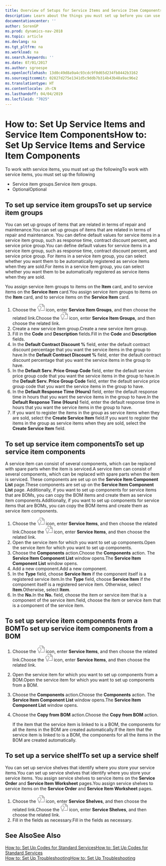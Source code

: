 ```yaml
---
title: Overview of Setups for Service Items and Service Item Components
description: Learn about the things you must set up before you can use service items, including default values such as response time, contract discount percent, and service price group.
documentationcenter: ''
author: SorenGP
ms.prod: dynamics-nav-2018
ms.topic: article
ms.devlang: na
ms.tgt_pltfrm: na
ms.workload: na
ms.search.keywords: ''
ms.date: 07/01/2017
ms.author: sgroespe
ms.openlocfilehash: 13d0c49d8a9a4c93cdc9f0d65d234fb8442b3162
ms.sourcegitcommit: 02827d275e1341d5c9ddb7b314b43b48a9ac96e2
ms.translationtype: HT
ms.contentlocale: zh-CN
ms.lasthandoff: 04/04/2019
ms.locfileid: "7025"
---
```

# <a name="how-to-set-up-service-items-and-service-item-components"></a><span data-ttu-id="869c8-103">How to: Set Up Service Items and Service Item Components</span><span class="sxs-lookup"><span data-stu-id="869c8-103">How to: Set Up Service Items and Service Item Components</span></span>
<span data-ttu-id="869c8-104">To work with service items, you must set up the following</span><span class="sxs-lookup"><span data-stu-id="869c8-104">To work with service items, you must set up the following</span></span>

* <span data-ttu-id="869c8-105">Service item groups.</span><span class="sxs-lookup"><span data-stu-id="869c8-105">Service item groups.</span></span> 
* <span data-ttu-id="869c8-106">Optional</span><span class="sxs-lookup"><span data-stu-id="869c8-106">Optional</span></span>

## <a name="to-set-up-service-item-groups"></a><span data-ttu-id="869c8-107">To set up service item groups</span><span class="sxs-lookup"><span data-stu-id="869c8-107">To set up service item groups</span></span>
<span data-ttu-id="869c8-108">You can set up groups of items that are related in terms of repair and maintenance.</span><span class="sxs-lookup"><span data-stu-id="869c8-108">You can set up groups of items that are related in terms of repair and maintenance.</span></span> <span data-ttu-id="869c8-109">You can define default values for service items in a service item group, such as response time, contract discount percent, and service price group.</span><span class="sxs-lookup"><span data-stu-id="869c8-109">You can define default values for service items in a service item group, such as response time, contract discount percent, and service price group.</span></span> <span data-ttu-id="869c8-110">For items in a service item group, you can select whether you want them to be automatically registered as service items when they are sold.</span><span class="sxs-lookup"><span data-stu-id="869c8-110">For items in a service item group, you can select whether you want them to be automatically registered as service items when they are sold.</span></span>  
  
<span data-ttu-id="869c8-111">You assign service item groups to items on the **Item** card, and to service items on the **Service Item** card.</span><span class="sxs-lookup"><span data-stu-id="869c8-111">You assign service item groups to items on the **Item** card, and to service items on the **Service Item** card.</span></span>  
  
1. <span data-ttu-id="869c8-112">Choose the ![Search for Page or Report](media/ui-search/search_small.png "Search for Page or Report icon") icon, enter **Service Item Groups**, and then choose the related link.</span><span class="sxs-lookup"><span data-stu-id="869c8-112">Choose the ![Search for Page or Report](media/ui-search/search_small.png "Search for Page or Report icon") icon, enter **Service Item Groups**, and then choose the related link.</span></span>  
2. <span data-ttu-id="869c8-113">Create a new service item group.</span><span class="sxs-lookup"><span data-stu-id="869c8-113">Create a new service item group.</span></span>  
3. <span data-ttu-id="869c8-114">Fill in the **Code** and **Description** fields.</span><span class="sxs-lookup"><span data-stu-id="869c8-114">Fill in the **Code** and **Description** fields.</span></span>  
4. <span data-ttu-id="869c8-115">In the **Default Contract Discount %** field, enter the default contract discount percentage that you want the service items in the group to have.</span><span class="sxs-lookup"><span data-stu-id="869c8-115">In the **Default Contract Discount %** field, enter the default contract discount percentage that you want the service items in the group to have.</span></span>  
5. <span data-ttu-id="869c8-116">In the **Default Serv. Price Group Code** field, enter the default service price group code that you want the service items in the group to have.</span><span class="sxs-lookup"><span data-stu-id="869c8-116">In the **Default Serv. Price Group Code** field, enter the default service price group code that you want the service items in the group to have.</span></span>  
6. <span data-ttu-id="869c8-117">In the **Default Response Time (Hours)** field, enter the default response time in hours that you want the service items in the group to have.</span><span class="sxs-lookup"><span data-stu-id="869c8-117">In the **Default Response Time (Hours)** field, enter the default response time in hours that you want the service items in the group to have.</span></span>  
7. <span data-ttu-id="869c8-118">If you want to register the items in the group as service items when they are sold, select the **Create Service Item** field.</span><span class="sxs-lookup"><span data-stu-id="869c8-118">If you want to register the items in the group as service items when they are sold, select the **Create Service Item** field.</span></span>  

## <a name="to-set-up-service-item-components"></a><span data-ttu-id="869c8-119">To set up service item components</span><span class="sxs-lookup"><span data-stu-id="869c8-119">To set up service item components</span></span>
<span data-ttu-id="869c8-120">A service item can consist of several components, which can be replaced with spare parts when the item is serviced.</span><span class="sxs-lookup"><span data-stu-id="869c8-120">A service item can consist of several components, which can be replaced with spare parts when the item is serviced.</span></span> <span data-ttu-id="869c8-121">These components are set up on the **Service Item Component List** page.</span><span class="sxs-lookup"><span data-stu-id="869c8-121">These components are set up on the **Service Item Component List** page.</span></span> <span data-ttu-id="869c8-122">Additionally, if you want to set up components for service items that are BOMs, you can copy the BOM items and create them as service item components.</span><span class="sxs-lookup"><span data-stu-id="869c8-122">Additionally, if you want to set up components for service items that are BOMs, you can copy the BOM items and create them as service item components.</span></span> 
  
1. <span data-ttu-id="869c8-123">Choose the ![Search for Page or Report](media/ui-search/search_small.png "Search for Page or Report icon") icon, enter **Service Items**, and then choose the related link.</span><span class="sxs-lookup"><span data-stu-id="869c8-123">Choose the ![Search for Page or Report](media/ui-search/search_small.png "Search for Page or Report icon") icon, enter **Service Items**, and then choose the related link.</span></span> 
2. <span data-ttu-id="869c8-124">Open the service item for which you want to set up components.</span><span class="sxs-lookup"><span data-stu-id="869c8-124">Open the service item for which you want to set up components.</span></span>  
3. <span data-ttu-id="869c8-125">Choose the **Components** action.</span><span class="sxs-lookup"><span data-stu-id="869c8-125">Choose the **Components** action.</span></span> <span data-ttu-id="869c8-126">The **Service Item Component List** window opens.</span><span class="sxs-lookup"><span data-stu-id="869c8-126">The **Service Item Component List** window opens.</span></span>  
4. <span data-ttu-id="869c8-127">Add a new component.</span><span class="sxs-lookup"><span data-stu-id="869c8-127">Add a new component.</span></span>  
5. <span data-ttu-id="869c8-128">In the **Type** field, choose **Service Item** if the component itself is a registered service item.</span><span class="sxs-lookup"><span data-stu-id="869c8-128">In the **Type** field, choose **Service Item** if the component itself is a registered service item.</span></span> <span data-ttu-id="869c8-129">Otherwise, select **Item**.</span><span class="sxs-lookup"><span data-stu-id="869c8-129">Otherwise, select **Item**.</span></span>  
6. <span data-ttu-id="869c8-130">In the **No.**</span><span class="sxs-lookup"><span data-stu-id="869c8-130">In the **No.**</span></span> <span data-ttu-id="869c8-131">field, choose the item or service item that is a component of the service item.</span><span class="sxs-lookup"><span data-stu-id="869c8-131">field, choose the item or service item that is a component of the service item.</span></span>  

## <a name="to-set-up-service-item-components-from-a-bom"></a><span data-ttu-id="869c8-132">To set up service item components from a BOM</span><span class="sxs-lookup"><span data-stu-id="869c8-132">To set up service item components from a BOM</span></span>
1.  <span data-ttu-id="869c8-133">Choose the ![Search for Page or Report](media/ui-search/search_small.png "Search for Page or Report icon") icon, enter **Service Items**, and then choose the related link.</span><span class="sxs-lookup"><span data-stu-id="869c8-133">Choose the ![Search for Page or Report](media/ui-search/search_small.png "Search for Page or Report icon") icon, enter **Service Items**, and then choose the related link.</span></span>  
2. <span data-ttu-id="869c8-134">Open the service item for which you want to set up components from a BOM.</span><span class="sxs-lookup"><span data-stu-id="869c8-134">Open the service item for which you want to set up components from a BOM.</span></span>  
3. <span data-ttu-id="869c8-135">Choose the **Components** action.</span><span class="sxs-lookup"><span data-stu-id="869c8-135">Choose the **Components** action.</span></span> <span data-ttu-id="869c8-136">The **Service Item Component List** window opens.</span><span class="sxs-lookup"><span data-stu-id="869c8-136">The **Service Item Component List** window opens.</span></span>  
4. <span data-ttu-id="869c8-137">Choose the **Copy from BOM** action.</span><span class="sxs-lookup"><span data-stu-id="869c8-137">Choose the **Copy from BOM** action.</span></span>  
  
    <span data-ttu-id="869c8-138">If the item that the service item is linked to is a BOM, the components for all the items in the BOM are created automatically.</span><span class="sxs-lookup"><span data-stu-id="869c8-138">If the item that the service item is linked to is a BOM, the components for all the items in the BOM are created automatically.</span></span>  

## <a name="to-set-up-a-service-shelf"></a><span data-ttu-id="869c8-139">To set up a service shelf</span><span class="sxs-lookup"><span data-stu-id="869c8-139">To set up a service shelf</span></span>
<span data-ttu-id="869c8-140">You can set up service shelves that identify where you store your service items.</span><span class="sxs-lookup"><span data-stu-id="869c8-140">You can set up service shelves that identify where you store your service items.</span></span> <span data-ttu-id="869c8-141">You assign service shelves to service items on the **Service Order** and **Service Item Worksheet** pages.</span><span class="sxs-lookup"><span data-stu-id="869c8-141">You assign service shelves to service items on the **Service Order** and **Service Item Worksheet** pages.</span></span>  
  
1. <span data-ttu-id="869c8-142">Choose the ![Search for Page or Report](media/ui-search/search_small.png "Search for Page or Report icon") icon, enter **Service Shelves**, and then choose the related link.</span><span class="sxs-lookup"><span data-stu-id="869c8-142">Choose the ![Search for Page or Report](media/ui-search/search_small.png "Search for Page or Report icon") icon, enter **Service Shelves**, and then choose the related link.</span></span>
2. <span data-ttu-id="869c8-143">Fill in the fields as necessary.</span><span class="sxs-lookup"><span data-stu-id="869c8-143">Fill in the fields as necessary.</span></span>

## <a name="see-also"></a><span data-ttu-id="869c8-144">See Also</span><span class="sxs-lookup"><span data-stu-id="869c8-144">See Also</span></span>
[<span data-ttu-id="869c8-145">How to: Set Up Codes for Standard Services</span><span class="sxs-lookup"><span data-stu-id="869c8-145">How to: Set Up Codes for Standard Services</span></span>](service-how-setup-service-coding.md)   
[<span data-ttu-id="869c8-146">How to: Set Up Troubleshooting</span><span class="sxs-lookup"><span data-stu-id="869c8-146">How to: Set Up Troubleshooting</span></span>](service-how-setup-troubleshooting.md)